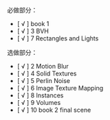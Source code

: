 必做部分：

- [ √ ] book 1
- [ √ ] 3 BVH
- [ √ ] 7 Rectangles and Lights

选做部分：

- [ √ ] 2 Motion Blur
- [ √ ] 4 Solid Textures
- [ √ ] 5 Perlin Noise
- [ √ ] 6 Image Texture Mapping
- [ √ ] 8 Instances
- [ √ ] 9 Volumes
- [ √ ] 10 book 2 final scene